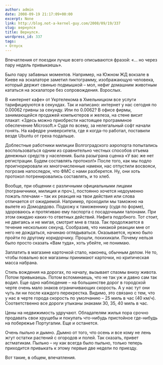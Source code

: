 ```yaml
---
author: admin
date: 2008-09-19 21:17:09+00:00
excerpt: None
link: http://blog.not-a-kernel-guy.com/2008/09/19/337
slug: вернулся
title: Вернулся.
wordpress_id: 337
tags:
- Отпуск
---
```


Впечатления от поездки лучше всего описываются фразой: «... но через пару недель привыкаешь». 

Было пару забавных моментов. Например, на Южном ЖД вокзале в Киеве на эскалаторе заметил пиктограмму, изображающую человека, который держит свинью подмышкой – мол, нефиг домашним животным кататься на эскалаторе без сопровождения. Взрослых. 

В «интернет кафе» от Укртелекома в Хмельницком все услуги тарифицируются в секундах. Так и написано: интернет у нас сегодня по 0.00062 гривны за секунду. Или по 0.0062?
В офисе фирмы, занимающейся продажей компьютеров и железа, на стене висит плакат: «Здесь можно приобрести настоящее программное обеспечение Microsoft.» Судя по всему, за нелегальный софт начали гонять. На кафедре университета, где я когда-то работал, поставили везде Ubuntu от греха подальше.

Доблестные работники милиции Волгоградского аэропорта попытались воспользоваться одним из сравнительно честных способов отъема денежных средств у населения. Была разыграна сценка «У вас же нет регистрации. Будем составлять протокол!» После того, как мы подло проигнорировали их многочисленные намеки, нас отпустили восвояси, погрозив напоследок, что ФМС с нами разберется. Ну, они хоть протокол потренировались составлять, и то хлеб.

Вообще, при общении с различными официальными лицами (пограничники, милиция и проч.), постоянно хочется недоуменно пожать плечами – так их реакция на твои действия или слова отличается от ожидаемой. Например, проходили мы таможню на вылете из Домодедово. Подхожу к таможеннику (судя по форме), здороваюсь и протягиваю ему паспорта с посадочными талонами. При этом ожидаю каких-то ответных действий. Нифига подобного. Тот стоит, не двигаясь и не мигая, смотрит мне в глаза. Так продолжается в течение нескольких секунд. Сообразив, что никакой реакции мне от него не дождаться, начинаю оглядываться. Оказывается, нужно было пройти по другому коридорчику. Прошли, похихикали. Почему нельзя было просто сказать «Вам туда», хоть убейте, не понимаю.

Заплатить в магазине карточкой стало, наконец, обычным делом. Не то, чтобы повально все магазины принимают карточки, но критическая масса набрана.

Стиль вождения на дорогах, по началу, вызывает спазмы внизу живота. Потом привыкаешь. Потом вспоминаешь, что не так уж и давно сам так водил. Еще одно наблюдение – на большинстве дорог в городской черте очень мало знаков ограничивающих скорость. А у нас тут они чуть ли ни после каждого перекрестка. Видимо, это связано с тем, что у нас в черте города скорость по умолчанию – 25 миль в час (40 км/ч). Соответственно все дороги утыканы знаками 30, 35, 40 миль в час. 

Цены на недвижимость удручают. Обладателям жилья пора срочно продавать свои хрущебы и покупать что-нибудь пристойное где-нибудь на побережье Португалии. Еще и останется.

Очень пыльно и дымно. Дымно от того, что осень и все кому не лень жгут остатки растений с огородов и полей. Так сказать, привет астматикам. Пыльно – ну как всегда было пыльно, только теперь приходится привыкать к этому первые две недели по приезду. 

Вот такие, в общем, впечатления. 
